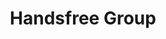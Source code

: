 ---
address: '6 Lumsdale Road, Trafford Park

  Manchester

  United Kingdom'
country: GB
location: [53.4603426,-2.3246941]
tags:
- security-policing-2022
title: Handsfree Group
---